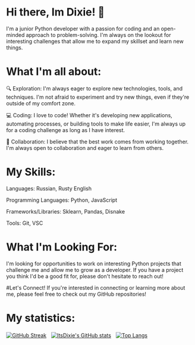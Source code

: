 # Hi there, Im Dixie! 👋

I'm a junior Python developer with a passion for coding and an open-minded approach to problem-solving. I'm always on the lookout for interesting challenges that allow me to expand my skillset and learn new things.

# What I'm all about:
🔍 Exploration: I'm always eager to explore new technologies, tools, and techniques. I'm not afraid to experiment and try new things, even if they're outside of my comfort zone.

💻 Coding: I love to code! Whether it's developing new applications, automating processes, or building tools to make life easier, I'm always up for a coding challenge as long as I have interest.

🤝 Collaboration: I believe that the best work comes from working together. I'm always open to collaboration and eager to learn from others.

# My Skills:

Languages: Russian, Rusty English

Programming Languages: Python, JavaScript

Frameworks/Libraries: Sklearn, Pandas, Disnake

Tools: Git, VSC

# What I'm Looking For:
I'm looking for opportunities to work on interesting Python projects that challenge me and allow me to grow as a developer. If you have a project you think I'd be a good fit for, please don't hesitate to reach out!

#Let's Connect!
If you're interested in connecting or learning more about me, please feel free to check out my GitHub repositories!

# My statistics:

[![GitHub Streak](http://github-readme-streak-stats.herokuapp.com?user=ItsDixie&theme=tokyonight)](https://git.io/streak-stats)ㅤ[![ItsDixie's GitHub stats](https://github-readme-stats.vercel.app/api?username=ItsDixie&show_icons=true&theme=tokyonight)](https://github.com/anuraghazra/github-readme-stats)ㅤ[![Top Langs](https://github-readme-stats.vercel.app/api/top-langs/?username=ItsDixie&layout=compact&theme=tokyonight)](https://github.com/anuraghazra/github-readme-stats) 




    
